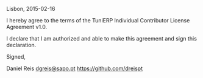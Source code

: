 Lisbon, 2015-02-16

I hereby agree to the terms of the TuniERP Individual Contributor License
Agreement v1.0.

I declare that I am authorized and able to make this agreement and sign this
declaration.

Signed,

Daniel Reis dgreis@sapo.pt https://github.com/dreispt
